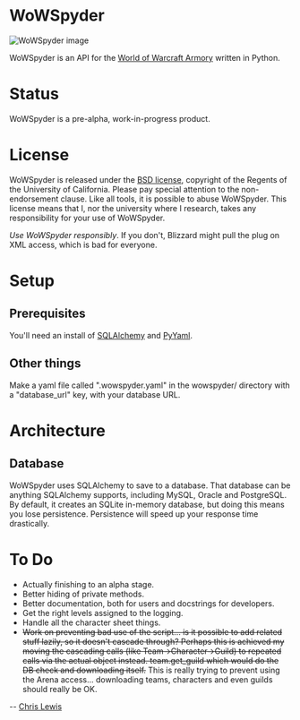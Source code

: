 WoWSpyder
==================
![WoWSpyder image](http://www.planetwarcraft.com/wow/worldinfo/monster/spider.jpg)

WoWSpyder is an API for the [World of Warcraft Armory](http://www.wowarmory.com) written in Python.

Status
======

WoWSpyder is a pre-alpha, work-in-progress product.

License
=======

WoWSpyder is released under the [BSD license](http://creativecommons.org/licenses/BSD/), copyright of the Regents of the University of California. Please pay special attention to the non-endorsement clause. Like all tools, it is possible to abuse WoWSpyder. This license means that I, nor the university where I research, takes any responsibility for your use of WoWSpyder.

*Use WoWSpyder responsibly*. If you don't, Blizzard might pull the plug on XML access, which is bad for everyone.

Setup
=====

Prerequisites
-------------
You'll need an install of [SQLAlchemy](http://www.sqlalchemy.org/) and [PyYaml](http://pyyaml.org/wiki/PyYAML).

Other things
------------
Make a yaml file called ".wowspyder.yaml" in the wowspyder/ directory with
a "database_url" key, with your database URL.

Architecture
============

Database
--------

WoWSpyder uses SQLAlchemy to save to a database. That database can be anything SQLAlchemy supports, including MySQL, Oracle and PostgreSQL. By default, it creates an SQLite in-memory database, but doing this means you lose persistence. Persistence will speed up your response time drastically. 


To Do
=====
* Actually finishing to an alpha stage.
* Better hiding of private methods.
* Better documentation, both for users and docstrings for developers.
* Get the right levels assigned to the logging.
* Handle all the character sheet things.
* <strike>Work on preventing bad use of the script... is it possible to add related stuff lazily, so it doesn't cascade through? Perhaps this is achieved my moving the cascading calls (like Team->Character->Guild) to repeated calls via the actual object instead. team.get_guild which would do the DB check and downloading itself.</strike> This is really trying to prevent using the Arena access... downloading teams, characters and even guilds should really be OK.

--
[Chris Lewis](http://chris.to)